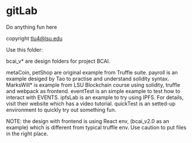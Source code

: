 # gitLab
Do anything fun here

copyright tlu4@lsu.edu

Use this folder:

bcai_v* are design folders for project BCAI.

metaCoin, petShop are original example from Truffle suite.
payroll is an example desiged by Tao to practise and understand solidity syntax.
MarksWill* is example from LSU Blockchain course using solidity, truffle and webpack as frontend.
eventTest is an simple example to test how to interact with EVENTS.
ipfsLab is an example to try using IPFS. For details, visit their website which has a video tutorial.
quickTest is an setted-up environment to quickly try out something fun.

NOTE: the design with frontend is using React env, (bcai_v2.0 as an example) which is different from typical truffle env. Use caution to put files in the right place.



